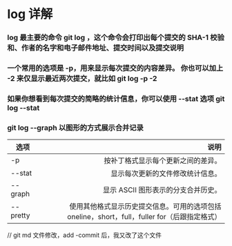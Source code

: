 # log 详解

### log 最主要的命令  git log ，这个命令会打印出每个提交的 SHA-1 校验和、作者的名字和电子邮件地址、提交时间以及提交说明  
###  一个常用的选项是 -p，用来显示每次提交的内容差异。 你也可以加上 -2 来仅显示最近两次提交，就比如 git log -p -2
### 如果你想看到每次提交的简略的统计信息，你可以使用 --stat 选项   git log --stat


### git log --graph  以图形的方式展示合并记录

|   选项   |     说明|
|---------|----------------------: |
|   -p   |   按补丁格式显示每个更新之间的差异。   |
|  --stat     |    显示每次更新的文件修改统计信息。     |
|  --graph     |    显示 ASCII 图形表示的分支合并历史。     |
|  --pretty     |    使用其他格式显示历史提交信息。可用的选项包括 oneline，short，full，fuller for（后跟指定格式）  |



// git md 文件修改，add -commit  后，我又改了这个文件